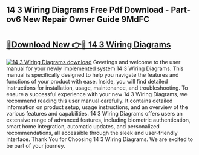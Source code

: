 ## 14 3 Wiring Diagrams Free Pdf Download - Part-ov6 New Repair Owner Guide 9MdFC

# <h2><a href="http://dfs3nb.blite.top/?on=14+3+Wiring+Diagrams">🔗Download New 👉🔴 14 3 Wiring Diagrams</a></h2>

[![14 3 Wiring Diagrams download](https://i.imgur.com/lujVjoI.png)](http://dfs3nb.blite.top/?on=14+3+Wiring+Diagrams)
Greetings and welcome to the user manual for your newly implemented system 14 3 Wiring Diagrams. This manual is specifically designed to help you navigate the features and functions of your product with ease. Inside, you will find detailed instructions for installation, usage, maintenance, and troubleshooting. To ensure a successful experience with your new 14 3 Wiring Diagrams, we recommend reading this user manual carefully. It contains detailed information on product setup, usage instructions, and an overview of the various features and capabilities. 14 3 Wiring Diagrams offers users an extensive range of advanced features, including biometric authentication, smart home integration, automatic updates, and personalized recommendations, all accessible through the sleek and user-friendly interface. Thank You for Choosing 14 3 Wiring Diagrams. We are excited to be part of your journey.
